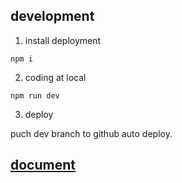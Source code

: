 ## development
1. install deployment

```
npm i
```

2. coding at local

```
npm run dev
```

3. deploy

puch dev branch to github auto deploy.

## [document](https://v1.vuepress.vuejs.org/zh/)
